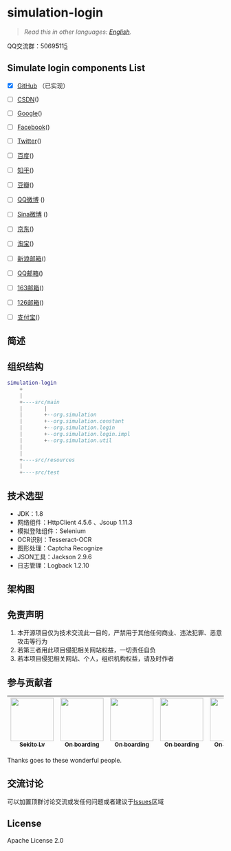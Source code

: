 # simulation-login

> *Read this in other languages: [English](README-en.md).*

QQ交流群：5069**5**11<u>5</u>

## Simulate login components List

- [x] [GitHub](https://www.github.com) （已实现）
- [ ] [CSDN](http://blog.csdn.net)()
- [ ] [Google](https://www.google.com)()
- [ ] [Facebook](https://www.facebook.com)()
- [ ] [Twitter](https://twitter.com)()
- [ ] [百度](https://www.baidu.com)()
- [ ] [知乎](https://www.zhihu.com/#signin)()
- [ ] [豆瓣](https://accounts.douban.com/login?redir=https://m.douban.com/)()
- [ ] [QQ微博](http://w.t.qq.com/touch) ()
- [ ] [Sina微博](https://passport.weibo.cn/signin/login?entry=mweibo&res=wel&wm=3349&r=http%3A%2F%2Fm.weibo.cn%2F%3Fjumpfrom%3Dwapv4%26tip%3D1) ()
- [ ] [京东](http://www.jd.com/)()
- [ ] [淘宝](https://www.taobao.com/)()
- [ ] [新浪邮箱](http://mail.sina.com.cn/)()
- [ ] [QQ邮箱](https://mail.qq.com/cgi-bin/loginpage)()
- [ ] [163邮箱](http://smart.mail.163.com/?dv=smart)()
- [ ] [126邮箱](http://smart.mail.126.com/?dv=smart)()
- [ ] [支付宝](https://www.alipay.com/)()


## 简述


## 组织结构

``` lua
simulation-login
    +
    |
    +----src/main
    |       |
    |       +--org.simulation
    |       +--org.simulation.constant
    |       +--org.simulation.login
    |       +--org.simulation.login.impl
    |       +--org.simulation.util
    |
    |
    +----src/resources
    |
    +----src/test

```


## 技术选型

- JDK：1.8
- 网络组件：HttpClient 4.5.6 、Jsoup 1.11.3
- 模拟登陆组件：Selenium
- OCR识别：Tesseract-OCR
- 图形处理：Captcha Recognize
- JSON工具：Jackson 2.9.6
- 日志管理：Logback 1.2.10

## 架构图


## 免责声明
1. 本开源项目仅为技术交流此一目的，严禁用于其他任何商业、违法犯罪、恶意攻击等行为
2. 若第三者用此项目侵犯相关网站权益，一切责任自负
3. 若本项目侵犯相关网站、个人，组织机构权益，请及时作者


## 参与贡献者
<!-- ALL-CONTRIBUTORS-LIST:START - Do not remove or modify this section -->
<!-- prettier-ignore -->

| [<img src="https://avatars1.githubusercontent.com/u/25427352?s=460&v=4" width="100px;"/><br /><sub><b>Sekito Lv</b></sub>](https://github.com/bluetata)<br /> | [<img src="https://avatars1.githubusercontent.com/u/9919?s=200&v=4" width="100px;"/><br /><sub><b>On boarding</b></sub>](#)<br />| [<img src="https://avatars1.githubusercontent.com/u/9919?s=200&v=4" width="100px;"/><br /><sub><b>On boarding</b></sub>](#)<br /> | [<img src="https://avatars1.githubusercontent.com/u/9919?s=200&v=4" width="100px;"/><br /><sub><b>On boarding</b></sub>](#)<br /> | [<img src="https://avatars1.githubusercontent.com/u/9919?s=200&v=4" width="100px;"/><br /><sub><b>On boarding</b></sub>](#)<br /> | [<img src="https://avatars1.githubusercontent.com/u/9919?s=200&v=4" width="100px;"/><br /><sub><b>On boarding</b></sub>](#)<br /> | [<img src="https://avatars1.githubusercontent.com/u/9919?s=200&v=4" width="100px;"/><br /><sub><b>On boarding</b></sub>](#)<br />
| :---: | :---: | :---: | :---: | :---: | :---: | :---: |

<!-- ALL-CONTRIBUTORS-LIST:END -->
Thanks goes to these wonderful people.

## 交流讨论
可以加置顶群讨论交流或发任何问题或者建议于[Issues](https://github.com/bluetata/simulation-login/issues)区域

## License
Apache License 2.0